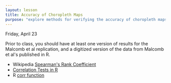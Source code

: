 ```yaml
---
layout: lesson
title: Accuracy of Choropleth Maps
purpose: "explore methods for verifying the accuracy of choropleth maps"
---
```


Friday, April 23

Prior to class, you should have at least one version of results for the Malcomb et al replication, and a digitized version of the data from Malcomb et al's published in R.

- Wikipedia [Spearman's Rank Coefficient](https://en.wikipedia.org/wiki/Spearman%27s_rank_correlation_coefficient)
- [Correlation Tests in R](http://www.sthda.com/english/wiki/correlation-test-between-two-variables-in-r)
- R [corr function](https://www.rdocumentation.org/packages/emulator/versions/1.2-20/topics/corr)